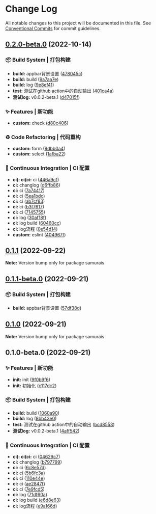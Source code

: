 # Change Log

All notable changes to this project will be documented in this file.
See [Conventional Commits](https://conventionalcommits.org) for commit guidelines.

## [0.2.0-beta.0](https://github.com/samurais-app/samurais-app/compare/v0.1.1...v0.2.0-beta.0) (2022-10-14)


### 📦‍ Build System | 打包构建

* **build:** appbar背景设置 ([478045c](https://github.com/samurais-app/samurais-app/commit/478045c14c15e01bab55abe82d16481630d9ac63))
* **build:** build ([9a7aa7e](https://github.com/samurais-app/samurais-app/commit/9a7aa7e5d997ca128c54437c8b2586d301f29c1d))
* **build:** log ([9e8ef41](https://github.com/samurais-app/samurais-app/commit/9e8ef41f3a39d6cbef65ae9dd421e5f16aa9e86e))
* **test:** 测试在github action中的自动输出 ([401ca4a](https://github.com/samurais-app/samurais-app/commit/401ca4ad94707d26cc41718cf19b08195cef4219))
* **测试log:** v0.0.2-beta.1 ([d47015f](https://github.com/samurais-app/samurais-app/commit/d47015f326d7cfa3aae576985569c4a1e1e587ae))


### ✨ Features | 新功能

* **custom:** check ([d80c406](https://github.com/samurais-app/samurais-app/commit/d80c406e00570a4baaa182f4471d97396fe96204))


### ♻️ Code Refactoring | 代码重构

* **custom:** form ([9dbb0a4](https://github.com/samurais-app/samurais-app/commit/9dbb0a417d7e0d530f54a90a2f1acd3569369dba))
* **custom:** select ([1afba22](https://github.com/samurais-app/samurais-app/commit/1afba22222f3f06bb8d2a5fd898927b4b90ddf83))


### 👷 Continuous Integration | CI 配置

* **ci): ci(ci:** ci ([446a9c1](https://github.com/samurais-app/samurais-app/commit/446a9c141d6bfea9d24439ea1be711291353910a))
* **ci:** changlog ([d6ffb86](https://github.com/samurais-app/samurais-app/commit/d6ffb8622ef1ca51e82ca5f1f9975d3bbc144f9c))
* **ci:** ci ([7a74417](https://github.com/samurais-app/samurais-app/commit/7a744171a87f8cd144a8a6e514ceb04df9b18cbd))
* **ci:** ci ([5ea1bdc](https://github.com/samurais-app/samurais-app/commit/5ea1bdc7361481e8d0c3777db528fb22b03dc663))
* **ci:** ci ([ab7cf83](https://github.com/samurais-app/samurais-app/commit/ab7cf8388ae1dd79070f3aa476820f3e4868ad18))
* **ci:** ci ([b3f7617](https://github.com/samurais-app/samurais-app/commit/b3f7617ea794e6e5dec4257762f63c307e01aa44))
* **ci:** ci ([7145755](https://github.com/samurais-app/samurais-app/commit/7145755a647b7dd8128c1ef3c017317cc0a0a3d0))
* **ci:** log ([30af18f](https://github.com/samurais-app/samurais-app/commit/30af18f79ae5dbca6afd1693ee76571e6b396e20))
* **ci:** log build ([60460cc](https://github.com/samurais-app/samurais-app/commit/60460cc29971204337391ca14a7c58492d66ed1e))
* **ci:** log流程 ([0e54d14](https://github.com/samurais-app/samurais-app/commit/0e54d146d17c03d489f629124887d685f2b736fb))
* **custom:** eslint ([404967f](https://github.com/samurais-app/samurais-app/commit/404967fec8db0ba93365d85133beb824c218ff4e))



## [0.1.1](https://github.com/samurais-app/samurais-app/compare/v0.1.1-beta.0...v0.1.1) (2022-09-22)

**Note:** Version bump only for package samurais





## [0.1.1-beta.0](https://github.com/samurais-app/samurais-app/compare/v0.1.0...v0.1.1-beta.0) (2022-09-21)


### 📦‍ Build System | 打包构建

* **build:** appbar背景设置 ([57df38d](https://github.com/samurais-app/samurais-app/commit/57df38dbc4597ffcd88f11c9d4da748725065e34))



## [0.1.0](https://github.com/samurais-app/samurais-app/compare/v0.1.0-beta.0...v0.1.0) (2022-09-21)

**Note:** Version bump only for package samurais





## 0.1.0-beta.0 (2022-09-21)


### ✨ Features | 新功能

* **init:** init ([9f0b9f6](https://github.com/samurais-app/samurais-app/commit/9f0b9f6ba1075fe9ea390864511d155dc63378fa))
* **init:** 初始化 ([c117dc2](https://github.com/samurais-app/samurais-app/commit/c117dc2300dfd414443d0375f66be434662f6ad4))


### 📦‍ Build System | 打包构建

* **build:** build ([1060a90](https://github.com/samurais-app/samurais-app/commit/1060a902e6da2cc127e345e221dbc7dc38f57a52))
* **build:** log ([8bb43e0](https://github.com/samurais-app/samurais-app/commit/8bb43e0390bfa81dca5cac2143098fb581d6392d))
* **test:** 测试在github action中的自动输出 ([bcd8553](https://github.com/samurais-app/samurais-app/commit/bcd8553852d827e9d44954a8e6ade058e958dc67))
* **测试log:** v0.0.2-beta.1 ([4aff542](https://github.com/samurais-app/samurais-app/commit/4aff5423ca356c559a9b088541e6440906264e32))


### 👷 Continuous Integration | CI 配置

* **ci): ci(ci:** ci ([04629c7](https://github.com/samurais-app/samurais-app/commit/04629c7231a656307a4212fd200297790517be33))
* **ci:** changlog ([b797799](https://github.com/samurais-app/samurais-app/commit/b79779980d3a44696dbae7d99bcbe729cd0471d1))
* **ci:** ci ([6c8e57d](https://github.com/samurais-app/samurais-app/commit/6c8e57dd26c15417e8be95c1543300015f4fdf3b))
* **ci:** ci ([5b6fc3a](https://github.com/samurais-app/samurais-app/commit/5b6fc3a8e9753c6bd1cd2da9ff1e349c37c566d8))
* **ci:** ci ([110e44e](https://github.com/samurais-app/samurais-app/commit/110e44eb7e7b72bcc893f1943107d00e8c03be9b))
* **ci:** ci ([ae2847f](https://github.com/samurais-app/samurais-app/commit/ae2847fd9e7c33b7c5f105d2c4144fb9858477c3))
* **ci:** ci ([7e9fcd5](https://github.com/samurais-app/samurais-app/commit/7e9fcd5aa8d0143c9f219a3804a681e15f540d7d))
* **ci:** log ([71df60a](https://github.com/samurais-app/samurais-app/commit/71df60aba281727993cc024a9e7ab7437ea30f86))
* **ci:** log build ([e6d8e63](https://github.com/samurais-app/samurais-app/commit/e6d8e6309ad74e18d20ea51e79284a7d36b5a90e))
* **ci:** log流程 ([e9a166d](https://github.com/samurais-app/samurais-app/commit/e9a166d52e97a4971272ca27181fd731d0d6101c))
